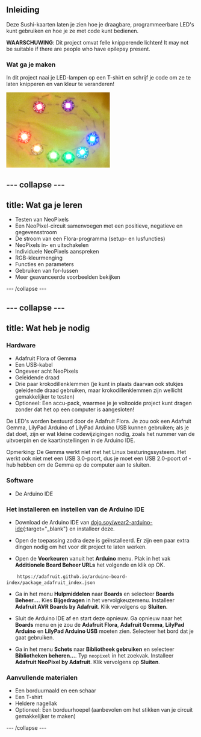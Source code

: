 ## Inleiding

Deze Sushi-kaarten laten je zien hoe je draagbare, programmeerbare LED's kunt gebruiken en hoe je ze met code kunt bedienen.

**WAARSCHUWING**: Dit project omvat felle knipperende lichten! It may not be suitable if there are people who have epilepsy present.

### Wat ga je maken

In dit project naai je LED-lampen op een T-shirt en schrijf je code om ze te laten knipperen en van kleur te veranderen!

![Een kleurrijk smiley-gezicht gemaakt van LED's die op een t-shirt zijn genaaid](images/rainbowSmile.png)

--- collapse ---
---
title: Wat ga je leren
---

+ Testen van NeoPixels
+ Een NeoPixel-circuit samenvoegen met een positieve, negatieve en gegevensstroom
+ De stroom van een Flora-programma (setup- en lusfuncties)
+ NeoPixels in- en uitschakelen
+ Individuele NeoPixels aanspreken
+ RGB-kleurmenging
+ Functies en parameters
+ Gebruiken van for-lussen
+ Meer geavanceerde voorbeelden bekijken

--- /collapse ---

--- collapse ---
---
title: Wat heb je nodig
---

### Hardware

+ Adafruit Flora of Gemma
+ Een USB-kabel
+ Ongeveer acht NeoPixels
+ Geleidende draad
+ Drie paar krokodillenklemmen \(je kunt in plaats daarvan ook stukjes geleidende draad gebruiken, maar krokodillenklemmen zijn wellicht gemakkelijker te testen\)
+ Optioneel: Een accu-pack, waarmee je je voltooide project kunt dragen zonder dat het op een computer is aangesloten!

De LED's worden bestuurd door de Adafruit Flora. Je zou ook een Adafruit Gemma, LilyPad Arduino of LilyPad Arduino USB kunnen gebruiken; als je dat doet, zijn er wat kleine codewijzigingen nodig, zoals het nummer van de uitvoerpin en de kaartinstellingen in de Arduino IDE.

Opmerking: De Gemma werkt niet met het Linux besturingssysteem. Het werkt ook niet met een USB 3.0-poort, dus je moet een USB 2.0-poort of -hub hebben om de Gemma op de computer aan te sluiten.

### Software

+ De Arduino IDE

### Het installeren en instellen van de Arduino IDE

+ Download de Arduino IDE van [dojo.soy/wear2-arduino-ide](http://dojo.soy/wear2-arduino-ide){:target="_blank"} en installeer deze.

+ Open de toepassing zodra deze is geïnstalleerd. Er zijn een paar extra dingen nodig om het voor dit project te laten werken.

+ Open de **Voorkeuren** vanuit het **Arduino** menu. Plak in het vak **Additionele Board Beheer URLs** het volgende en klik op OK.

```
    https://adafruit.github.io/arduino-board-index/package_adafruit_index.json
```

+ Ga in het menu **Hulpmiddelen** naar **Boards** en selecteer **Boards Beheer...**. Kies **Bijgedragen** in het vervolgkeuzemenu. Installeer **Adafruit AVR Boards by Adafruit**. Klik vervolgens op **Sluiten**.

+ Sluit de Arduino IDE af en start deze opnieuw. Ga opnieuw naar het **Boards** menu en je zou de **Adafruit Flora**, **Adafruit Gemma**, **LilyPad Arduino** en **LilyPad Arduino USB** moeten zien. Selecteer het bord dat je gaat gebruiken.

+ Ga in het menu **Schets** naar **Bibliotheek gebruiken** en selecteer **Bibliotheken beheren...**. Typ `neopixel` in het zoekvak. Installeer **Adafruit NeoPixel by Adafruit**. Klik vervolgens op **Sluiten**.

### Aanvullende materialen

+ Een borduurnaald en een schaar
+ Een T-shirt
+ Heldere nagellak
+ Optioneel: Een borduurhoepel (aanbevolen om het stikken van je circuit gemakkelijker te maken)

--- /collapse ---
